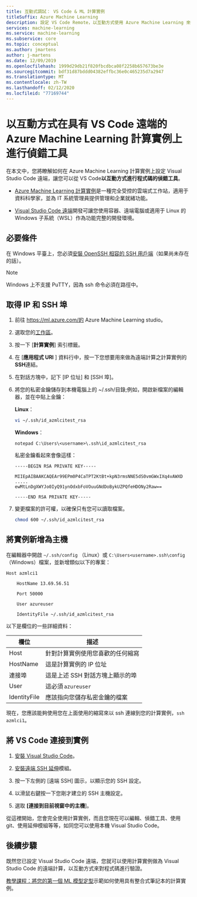 ```yaml
---
title: 互動式調試： VS Code & ML 計算實例
titleSuffix: Azure Machine Learning
description: 設定 VS Code Remote，以互動方式使用 Azure Machine Learning 來偵錯工具代碼。
services: machine-learning
ms.service: machine-learning
ms.subservice: core
ms.topic: conceptual
ms.author: jmartens
author: j-martens
ms.date: 12/09/2019
ms.openlocfilehash: 1999d29db21f820fbcdbca08f2258b657673be3e
ms.sourcegitcommit: bdf31d87bddd04382effbc36e0c465235d7a2947
ms.translationtype: MT
ms.contentlocale: zh-TW
ms.lasthandoff: 02/12/2020
ms.locfileid: "77169744"
---
```

# <a name="debug-interactively-on-an-azure-machine-learning-compute-instance-with-vs-code-remote"></a>以互動方式在具有 VS Code 遠端的 Azure Machine Learning 計算實例上進行偵錯工具

在本文中，您將瞭解如何在 Azure Machine Learning 計算實例上設定 Visual Studio Code 遠端，讓您可以從 VS Code**以互動方式進行程式碼的偵錯工具**。 

+ [Azure Machine Learning 計算實例](concept-compute-instance.md)是一種完全受控的雲端式工作站，適用于資料科學家，並為 IT 系統管理員提供管理和企業就緒功能。 


+ [Visual Studio Code 遠端](https://code.visualstudio.com/docs/remote/remote-overview)開發可讓您使用容器、遠端電腦或適用于 Linux 的 Windows 子系統（WSL）作為功能完整的開發環境。 

## <a name="prerequisite"></a>必要條件  

在 Windows 平臺上，您必須[安裝 OpenSSH 相容的 SSH 用戶端](https://code.visualstudio.com/docs/remote/troubleshooting#_installing-a-supported-ssh-client)（如果尚未存在的話）。 

> [!Note]
> Windows 上不支援 PuTTY，因為 ssh 命令必須在路徑中。 

## <a name="get-ip-and-ssh-port"></a>取得 IP 和 SSH 埠 

1. 前往 https://ml.azure.com/的 Azure Machine Learning studio。

2. 選取您的[工作區](concept-workspace.md)。
1. 按一下 [**計算實例**] 索引標籤。
1. 在 [**應用程式 URI** ] 資料行中，按一下您想要用來做為遠端計算之計算實例的**SSH**連結。 
1. 在對話方塊中，記下 [IP 位址] 和 [SSH 埠]。 
1. 將您的私密金鑰儲存到本機電腦上的 ~/.ssh/目錄;例如，開啟新檔案的編輯器，並在中貼上金鑰： 

   **Linux**： 
   ```sh
   vi ~/.ssh/id_azmlcitest_rsa  
   ```

   **Windows**： 
   ```
   notepad C:\Users\<username>\.ssh\id_azmlcitest_rsa 
   ```

   私密金鑰看起來會像這樣：
   ```
   -----BEGIN RSA PRIVATE KEY----- 

   MIIEpAIBAAKCAQEAr99EPm0P4CaTPT2KtBt+kpN3rmsNNE5dS0vmGWxIXq4vAWXD 
   ..... 
   ewMtLnDgXWYJo0IyQ91ynOdxbFoVOuuGNdDoBykUZPQfeHDONy2Raw== 

   -----END RSA PRIVATE KEY----- 
   ```

1. 變更檔案的許可權，以確保只有您可以讀取檔案。  
   ```sh
   chmod 600 ~/.ssh/id_azmlcitest_rsa   
   ```

## <a name="add-instance-as-a-host"></a>將實例新增為主機 

在編輯器中開啟 `~/.ssh/config` （Linux）或 `C:\Users<username>.ssh\config` （Windows）檔案，並新增類似以下的專案：

```
Host azmlci1 

    HostName 13.69.56.51 

    Port 50000 

    User azureuser 

    IdentityFile ~/.ssh/id_azmlcitest_rsa   
```

以下是欄位的一些詳細資料： 

|欄位|描述|
|----|---------|
|Host|針對計算實例使用您喜歡的任何縮寫 |
|HostName|這是計算實例的 IP 位址 |
|連接埠|這是上述 SSH 對話方塊上顯示的埠 |
|User|這必須 `azureuser` |
|IdentityFile|應該指向您儲存私密金鑰的檔案 |

現在，您應該能夠使用您在上面使用的縮寫來以 ssh 連線到您的計算實例，`ssh azmlci1`。 

## <a name="connect-vs-code-to-the-instance"></a>將 VS Code 連接到實例 

1. [安裝 Visual Studio Code](https://code.visualstudio.com/)。

1. [安裝遠端 SSH 延伸](https://marketplace.visualstudio.com/items?itemName=ms-vscode-remote.remote-ssh)模組。 

1. 按一下左側的 [遠端 SSH] 圖示，以顯示您的 SSH 設定。

1. 以滑鼠右鍵按一下您剛才建立的 SSH 主機設定。

1. 選取 **[連接到目前視窗中的主機**]。 

從這裡開始，您會完全使用計算實例，而且您現在可以編輯、偵錯工具、使用 git、使用延伸模組等等，如同您可以使用本機 Visual Studio Code。 

## <a name="next-steps"></a>後續步驟

既然您已設定 Visual Studio Code 遠端，您就可以使用計算實例做為 Visual Studio Code 的遠端計算，以互動方式來對程式碼進行驗證。 

[教學課程：將您的第一個 ML 模型定型](tutorial-1st-experiment-sdk-train.md)示範如何使用具有整合式筆記本的計算實例。